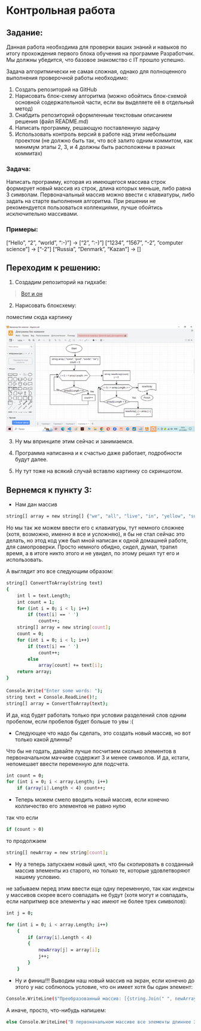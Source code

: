 # Контрольная работа

## Задание:

Данная работа необходима для проверки ваших знаний и навыков по итогу прохождения первого блока обучения на программе Разработчик. Мы должны убедится, что базовое знакомство с IT прошло успешно.

Задача алгоритмически не самая сложная, однако для полноценного выполнения проверочной работы необходимо:

1. Создать репозиторий на GitHub
2. Нарисовать блок-схему алгоритма (можно обойтись блок-схемой основной содержательной части, если вы выделяете её в отдельный метод)
3. Снабдить репозиторий оформленным текстовым описанием решения (файл README.md)
4. Написать программу, решающую поставленную задачу
5. Использовать контроль версий в работе над этим небольшим проектом (не должно быть так, что всё залито одним коммитом, как минимум этапы 2, 3, и 4 должны быть расположены в разных коммитах)

### Задача: 
Написать программу, которая из имеющегося массива строк формирует новый массив из строк, длина которых меньше, либо равна 3 символам. Первоначальный массив можно ввести с клавиатуры, либо задать на старте выполнения алгоритма. При решении не рекомендуется пользоваться коллекциями, лучше обойтись исключительно массивами.

### Примеры:
[“Hello”, “2”, “world”, “:-)”] → [“2”, “:-)”]
[“1234”, “1567”, “-2”, “computer science”] → [“-2”]
[“Russia”, “Denmark”, “Kazan”] → []

## Переходим к решению:

1. Создадим репозиторий на гидхабе:

>[Вот и он](https://github.com/Only-Anton/induction_course_results.git "Ссылка на репозиторий")

2. Нарисовать блоксхему:

поместим сюда картинку 

![Наша Блок-Схема](Block.png)

3. Ну мы впринципе этим сейчас и занимаемся.

4. Программа написанна и к счастью даже работает, подробности будут далее.

5. Ну тут тоже на всякий случай вставлю картинку со скриншотом.

## Вернемся к пункту 3:

* Нам дан массив
```sh
string[] array = new string[] {"we", "all", "live", "in", "yellow", "submarin"};
```
Но мы так же можем ввести его с клавиатуры, тут немного сложнее (хотя, возможно, именно я все и усложняю), я бы не стал сейчас это делать, но этод код уже был мной написан к одной домашней работе, для самопроверки. Просто немного обидно, сидел, думал, тратил время, а в итоге никто этого и не увидел, по этому решил тут его и использовать.

А выглядит это все следующим образом:
```sh
string[] ConvertToArray(string text)
{
    int l = text.Length;
    int count = 1;
    for (int i = 0; i < l; i++)
        if (text[i] == ' ')
            count++;
    string[] array = new string[count];
    count = 0;
    for (int i = 0; i < l; i++)
        if (text[i] == ' ')
            count++;
        else
            array[count] += text[i];
    return array;
}

Console.Write("Enter some words: ");
string text = Console.ReadLine()!;
string[] array = ConvertToArray(text);
```
И да, код будет работать только при условии разделений слов одним пробелом, если пробелов будет больше то увы :(


* Следующее что надо бы сделать, это создать новый массив, но вот только какой длинны?

Что бы не годать, давайте лучше посчитаем сколько элементов в первоначальном маччиве содержит 3 и менее символов.
И да, кстати, непомешает ввести переменную для подсчета.

```sh
int count = 0;
for (int i = 0; i < array.Length; i++)
    if (array[i].Length < 4) count++;
```

* Теперь можем смело вводить новый массив, если конечно колличество его элементов не равно нулю

так что если
```sh
if (count > 0)
```

то продолжаем

```sh
string[] newArray = new string[count];
```

* Ну а теперь запускаем новый цикл, что бы скопировать в созданный массив элементы из старого, но только те, которые удовлетворяют нашему условию.

не забываем перед этим ввести еще одну переменную, так как индексы у массивов скорее всего совпадать не будут (хотя могут и совпадать, если напритмер все элементы у нас имеют не более трех символов):

```sh
int j = 0;
```

```sh
for (int i = 0; i < array.Length; i++)
    {
        if (array[i].Length < 4)
        {
            newArray[j] = array[i];
            j++;
        }
    }
```

* Ну и финиш!!! Выводим наш новый массив на экран, если конечно до этого у нас соблюлось условие, что он имеет хотя бы один элемент:

```sh
Console.WriteLine($"Преобразованный массив: [{string.Join(" ", newArray)}]");
```

А иначе, просто, что-нибудь напишем:

```sh
else Console.WriteLine("В первоначальном массиве все элементы длиннее 3-х символов");
```
